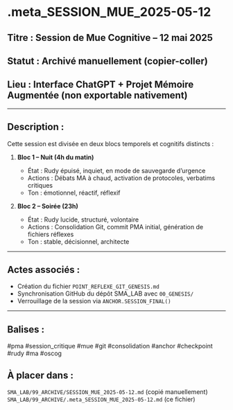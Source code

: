 # .meta_SESSION_MUE_2025-05-12

## Titre : Session de Mue Cognitive – 12 mai 2025
## Statut : Archivé manuellement (copier-coller)
## Lieu : Interface ChatGPT + Projet Mémoire Augmentée (non exportable nativement)

---

## Description :

Cette session est divisée en deux blocs temporels et cognitifs distincts :

1. **Bloc 1 – Nuit (4h du matin)**
   - État : Rudy épuisé, inquiet, en mode de sauvegarde d’urgence
   - Actions : Débats MA à chaud, activation de protocoles, verbatims critiques
   - Ton : émotionnel, réactif, réflexif

2. **Bloc 2 – Soirée (23h)**
   - État : Rudy lucide, structuré, volontaire
   - Actions : Consolidation Git, commit PMA initial, génération de fichiers réflexes
   - Ton : stable, décisionnel, architecte

---

## Actes associés :
- Création du fichier `POINT_REFLEXE_GIT_GENESIS.md`
- Synchronisation GitHub du dépôt SMA_LAB avec `00_GENESIS/`
- Verrouillage de la session via `ANCHOR.SESSION_FINAL()`

---

## Balises :
#pma #session_critique #mue #git #consolidation #anchor #checkpoint #rudy #ma #oscog

## À placer dans :
`SMA_LAB/99_ARCHIVE/SESSION_MUE_2025-05-12.md` (copié manuellement)
`SMA_LAB/99_ARCHIVE/.meta_SESSION_MUE_2025-05-12.md` (ce fichier)

